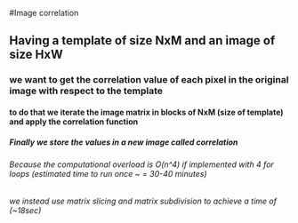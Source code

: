 #Image correlation
## Having a template of size NxM and an image of size HxW
### we want to get the correlation value of each pixel in the original image with respect to the template
#### to do that we iterate the image matrix in blocks of NxM (size of template) and apply the correlation function
##### Finally we store the values in a new image called correlation
###### Because the computational overload is O(n^4) if implemented with 4 for loops (estimated time to run once ~ =  30-40 minutes)
###### we instead use matrix slicing and matrix subdivision to achieve a time of (~18sec)